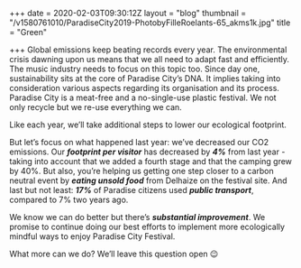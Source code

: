 +++
date = 2020-02-03T09:30:12Z
layout = "blog"
thumbnail = "/v1580761010/ParadiseCity2019-PhotobyFilleRoelants-65_akms1k.jpg"
title = "Green"

+++
Global emissions keep beating records every year. The environmental crisis dawning upon us means that we all need to adapt fast and efficiently. The music industry needs to focus on this topic too. Since day one, sustainability sits at the core of Paradise City’s DNA. It implies taking into consideration various aspects regarding its organisation and its process. Paradise City is a meat-free and a no-single-use plastic festival. We not only recycle but we re-use everything we can.

Like each year, we’ll take additional steps to lower our ecological footprint.

But let’s focus on what happened last year: we’ve decreased our CO2 emissions. Our **_footprint per visitor_** has decreased by **_4%_** from last year - taking into account that we added a fourth stage and that the camping grew by 40%. But also, you’re helping us getting one step closer to a carbon neutral event by **_eating unsold food_** from Delhaize on the festival site. And last but not least: **_17%_** of Paradise citizens used **_public transport_**, compared to 7% two years ago.

We know we can do better but there’s **_substantial improvement_**. We promise to continue doing our best efforts to implement more ecologically mindful ways to enjoy Paradise City Festival.

What more can we do? We’ll leave this question open 😉